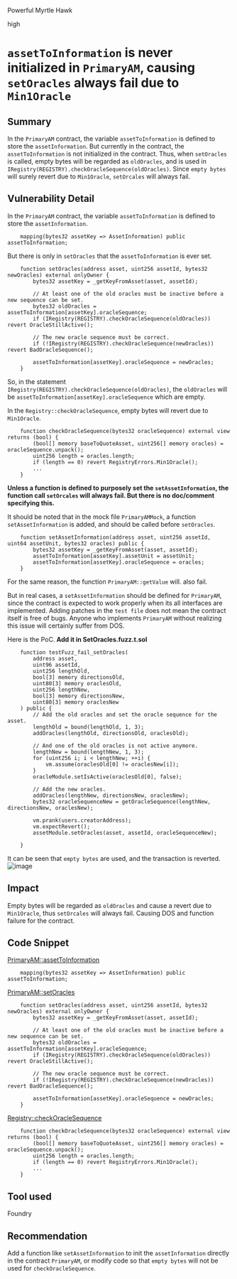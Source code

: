 Powerful Myrtle Hawk

high

# `assetToInformation` is never initialized in `PrimaryAM`, causing `setOracles` always fail due to `Min1Oracle`

## Summary

In the `PrimaryAM` contract, the variable `assetToInformation` is defined to store the `assetInformation`. But currently in the contract, the `assetToInformation` is not initialized in the contract. Thus, when `setOracles` is called, empty bytes will be regarded as `oldOracles`, and is used in `IRegistry(REGISTRY).checkOracleSequence(oldOracles)`. Since `empty bytes` will surely revert due to `Min1Oracle`, `setOrcales` will always fail.

## Vulnerability Detail

In the `PrimaryAM` contract, the variable `assetToInformation` is defined to store the `assetInformation`. 
```solidity
    mapping(bytes32 assetKey => AssetInformation) public assetToInformation;
```

But there is only in `setOracles` that the `assetToInformation` is ever set.
```solidity
    function setOracles(address asset, uint256 assetId, bytes32 newOracles) external onlyOwner {
        bytes32 assetKey = _getKeyFromAsset(asset, assetId);

        // At least one of the old oracles must be inactive before a new sequence can be set.
        bytes32 oldOracles = assetToInformation[assetKey].oracleSequence;
        if (IRegistry(REGISTRY).checkOracleSequence(oldOracles)) revert OracleStillActive();

        // The new oracle sequence must be correct.
        if (!IRegistry(REGISTRY).checkOracleSequence(newOracles)) revert BadOracleSequence();

        assetToInformation[assetKey].oracleSequence = newOracles;
    }
```
So, in the statement `IRegistry(REGISTRY).checkOracleSequence(oldOracles)`, the `oldOracles` will be `assetToInformation[assetKey].oracleSequence` which are empty.

In the `Registry::checkOracleSequence`, empty bytes will revert due to `Min1Oracle`.

```solidity
    function checkOracleSequence(bytes32 oracleSequence) external view returns (bool) {
        (bool[] memory baseToQuoteAsset, uint256[] memory oracles) = oracleSequence.unpack();
        uint256 length = oracles.length;
        if (length == 0) revert RegistryErrors.Min1Oracle();
        ...
    }
```

**Unless a function is defined to purposely set the `setAssetInformation`,  the function call `setOrcales` will always fail. But there is no doc/comment specifying this.**

It should be noted that in the mock file `PrimaryAMMock`, a function `setAssetInformation` is added, and should be called before `setOracles`.
```solidity
    function setAssetInformation(address asset, uint256 assetId, uint64 assetUnit, bytes32 oracles) public {
        bytes32 assetKey = _getKeyFromAsset(asset, assetId);
        assetToInformation[assetKey].assetUnit = assetUnit;
        assetToInformation[assetKey].oracleSequence = oracles;
    }
```

For the same reason, the function `PrimaryAM::getValue` will. also fail.

But in real cases, a `setAssetInformation` should be defined for `PrimaryAM`, since the contract is expected to work properly when its all interfaces are implemented. Adding patches in the `test file` does not mean the contract itself is free of bugs. Anyone who implements `PrimaryAM` without realizing this issue will certainly suffer from DOS.

Here is the PoC. **Add it in SetOracles.fuzz.t.sol**
```solidity
    function testFuzz_fail_setOracles(
        address asset,
        uint96 assetId,
        uint256 lengthOld,
        bool[3] memory directionsOld,
        uint80[3] memory oraclesOld,
        uint256 lengthNew,
        bool[3] memory directionsNew,
        uint80[3] memory oraclesNew
    ) public {
        // Add the old oracles and set the oracle sequence for the asset.
        lengthOld = bound(lengthOld, 1, 3);
        addOracles(lengthOld, directionsOld, oraclesOld);
        
        // And one of the old oracles is not active anymore.
        lengthNew = bound(lengthNew, 1, 3);
        for (uint256 i; i < lengthNew; ++i) {
            vm.assume(oraclesOld[0] != oraclesNew[i]);
        }
        oracleModule.setIsActive(oraclesOld[0], false);

        // Add the new oracles.
        addOracles(lengthNew, directionsNew, oraclesNew);
        bytes32 oracleSequenceNew = getOracleSequence(lengthNew, directionsNew, oraclesNew);

        vm.prank(users.creatorAddress);
        vm.expectRevert();
        assetModule.setOracles(asset, assetId, oracleSequenceNew);

    } 
```
It can be seen that `empty bytes` are used, and the transaction is reverted.
![image](https://github.com/sherlock-audit/2023-12-arcadia-jes16jupyter/assets/153517808/d218cebb-0cce-4ca8-9598-e7104dc85c65)


## Impact
Empty bytes will be regarded as `oldOracles` and cause a revert due to `Min1Oracle`, thus `setOrcales` will always fail. Causing DOS and function failure for the contract.

## Code Snippet

[PrimaryAM::assetToInformation](https://github.com/sherlock-audit/2023-12-arcadia/blob/main/accounts-v2/src/asset-modules/abstracts/AbstractPrimaryAM.sol#L35)
```solidity
    mapping(bytes32 assetKey => AssetInformation) public assetToInformation;
```

[PrimaryAM::setOracles](https://github.com/sherlock-audit/2023-12-arcadia/blob/main/accounts-v2/src/asset-modules/abstracts/AbstractPrimaryAM.sol#L92-L103)
```solidity
    function setOracles(address asset, uint256 assetId, bytes32 newOracles) external onlyOwner {
        bytes32 assetKey = _getKeyFromAsset(asset, assetId);

        // At least one of the old oracles must be inactive before a new sequence can be set.
        bytes32 oldOracles = assetToInformation[assetKey].oracleSequence;
        if (IRegistry(REGISTRY).checkOracleSequence(oldOracles)) revert OracleStillActive();

        // The new oracle sequence must be correct.
        if (!IRegistry(REGISTRY).checkOracleSequence(newOracles)) revert BadOracleSequence();

        assetToInformation[assetKey].oracleSequence = newOracles;
    }
```
[Registry::checkOracleSequence](https://github.com/sherlock-audit/2023-12-arcadia/blob/main/accounts-v2/src/Registry.sol#L285C1-L288C61)
```solidity
    function checkOracleSequence(bytes32 oracleSequence) external view returns (bool) {
        (bool[] memory baseToQuoteAsset, uint256[] memory oracles) = oracleSequence.unpack();
        uint256 length = oracles.length;
        if (length == 0) revert RegistryErrors.Min1Oracle();
        ...
    }
```

## Tool used

Foundry

## Recommendation

Add a function like `setAssetInformation` to init the `assetInformation` directly in the contract `PrimaryAM`, or modify code so that `empty bytes` will not be used for `checkOracleSequence`.